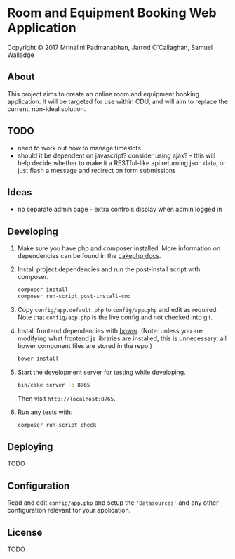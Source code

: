 # Room and Equipment Booking Web Application

Copyright © 2017 Mrinalini Padmanabhan, Jarrod O'Callaghan, Samuel Walladge


## About

This project aims to create an online room and equipment booking application. It will be targeted for use within CDU,
and will aim to replace the current, non-ideal solution.

## TODO

- need to work out how to manage timeslots
- should it be dependent on javascript? consider using ajax? - this will help
  decide whether to make it a RESTful-like api returning json data, or just flash a
  message and redirect on form submissions


## Ideas

- no separate admin page - extra controls display when admin logged in


## Developing

1. Make sure you have php and composer installed. More information on dependencies can be found in the [cakephp docs][1].

2. Install project dependencies and run the post-install script with composer.

   ```bash
   composer install
   composer run-script post-install-cmd
   ```

3. Copy `config/app.default.php` to `config/app.php` and edit as required. Note that `config/app.php` is the live config
   and not checked into git.

4. Install frontend dependencies with [bower](https://bower.io/#install-bower). (Note: unless you are modifying what frontend js libraries are installed, this is unnecessary: all bower component files are stored in the repo.)

   ```bash
   bower install
   ```

5. Start the development server for testing while developing.

   ```bash
   bin/cake server -p 8765
   ```

   Then visit `http://localhost:8765`.

6. Run any tests with:

   ```bash
   composer run-script check
   ```


## Deploying

TODO


## Configuration

Read and edit `config/app.php` and setup the `'Datasources'` and any other
configuration relevant for your application.


## License

TODO

[1]: https://book.cakephp.org/3.0/en/installation.html
